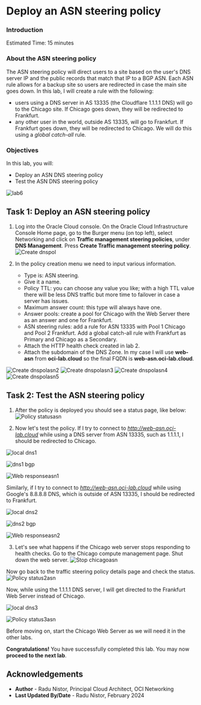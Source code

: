 # Deploy an ASN steering policy

### Introduction

Estimated Time: 15 minutes

### About the ASN steering policy

The ASN steering policy will direct users to a site based on the user's DNS server IP and the public records that match that IP to a BGP ASN. Each ASN rule allows for a backup site so users are redirected in case the main site goes down. In this lab, I will create a rule with the following:
* users using a DNS server in AS 13335 (the Cloudflare 1.1.1.1 DNS) will go to the Chicago site. If Chicago goes down, they will be redirected to Frankfurt.
* any other user in the world, outside AS 13335, will go to Frankfurt. If Frankfurt goes down, they will be redirected to Chicago. We will do this using a *global catch-all* rule.

### Objectives

In this lab, you will:

* Deploy an ASN DNS steering policy
* Test the ASN DNS steering policy

![lab6](images/lab6.png)

## Task 1: Deploy an ASN steering policy

1. Log into the Oracle Cloud console. On the Oracle Cloud Infrastructure Console Home page, go to the Burger menu (on top left), select Networking and click on **Traffic management steering policies**, under **DNS Management**. Press **Create Traffic management steering policy**. 
  ![Create dnspol](images/dnspol.png)
 
2. In the policy creation menu we need to input various information.

    * Type is: ASN steering.
    * Give it a name.
    * Policy TTL: you can choose any value you like; with a high TTL value there will be less DNS traffic but more time to failover in case a server has issues.
    * Maximum answer count: this type will always have one.
    * Answer pools: create a pool for Chicago with the Web Server there as an answer and one for Frankfurt.
    * ASN steering rules: add a rule for ASN 13335 with Pool 1 Chicago and Pool 2 Frankfurt. Add a global catch-all rule with Frankfurt as Primary and Chicago as a Secondary.
    * Attach the HTTP health check created in lab 2.
    * Attach the subdomain of the DNS Zone. In my case I will use **web-asn** from **oci-lab.cloud** so the final FQDN is **web-asn.oci-lab.cloud**.
    
  ![Create dnspolasn2](images/dnspolasn2.png)
  ![Create dnspolasn3](images/dnspolasn3.png)
  ![Create dnspolasn4](images/dnspolasn4.png)
  ![Create dnspolasn5](images/dnspolasn5.png)
  
## Task 2: Test the ASN steering policy

1. After the policy is deployed you should see a status page, like below:
  ![Policy statusasn](images/policystatusasn.png)

2. Now let's test the policy. If I try to connect to *http://web-asn.oci-lab.cloud* while using a DNS server from ASN 13335, such as 1.1.1.1, I should be redirected to Chicago. 

  ![local dns1](images/localdns1.png)

  ![dns1 bgp](images/dns1bgp.png)

  ![Web responseasn1](images/webresponseasn1.png)

  Similarly, if I try to connect to *http://web-asn.oci-lab.cloud* while using Google's 8.8.8.8 DNS, which is outside of ASN 13335, I should be redirected to Frankfurt.

  ![local dns2](images/localdns2.png)

  ![dns2 bgp](images/dns2bgp.png)

  ![Web responseasn2](images/webresponseasn2.png)
  
3. Let's see what happens if the Chicago web server stops responding to health checks. Go to the Chicago compute management page. Shut down the web server.
  ![Stop chicagoasn](images/stopchicasn.png)

  Now go back to the traffic steering policy details page and check the status. 
  ![Policy status2asn](images/policystatus2asn.png)

  Now, while using the 1.1.1.1 DNS server, I will get directed to the Frankfurt Web Server instead of Chicago. 

  ![local dns3](images/localdns1.png)

  ![Policy status3asn](images/policystatus3asn.png)

  Before moving on, start the Chicago Web Server as we will need it in the other labs.

**Congratulations!** You have successfully completed this lab. You may now **proceed to the next lab**.

## Acknowledgements

* **Author** - Radu Nistor, Principal Cloud Architect, OCI Networking
* **Last Updated By/Date** - Radu Nistor, February 2024